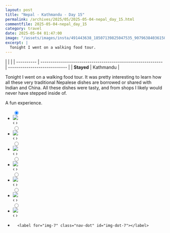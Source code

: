 ```yaml
---
layout: post
title: "Nepal - Kathmandu - Day 15"
permalink: /archives/2025/05/2025-05-04-nepal_day_15.html
commentfile: 2025-05-04-nepal_day_15
category: travel
date: 2025-05-04 01:47:00
image: "/assets/images/insta/491443638_18507139825047535_9079638403615001108_n_18067197361803871.jpg"
excerpt: |
  Tonight I went on a walking food tour.
---
```


|            |                                                              |
| ---------- | ------------------------------------------------------------ | ----------------------------- |
| **Stayed** | Kathmandu |


Tonight I went on a walking food tour. It was pretty interesting to learn how all these very traditional Nepalese dishes are borrowed or shared with Indian and China. All these dishes were tasty, and from shops I likely would never have stepped inside of. 

A fun experience.
    
             
<ul class="slides">
    <input type="radio" name="radio-btn" id="img-1" checked="checked" />
    <li class="slide-container">
        <div class="slide">
          <a href="/assets/images/insta/491442742_18507139843047535_5235881341265805290_n_18247841758304169.jpg"><img src="/assets/images/insta/491442742_18507139843047535_5235881341265805290_n_18247841758304169.jpg" /></a>
        </div>
    <div class="nav">
      <label for="img-7" class="prev">&#x2039;</label>
      <label for="img-2" class="next">&#x203a;</label>
    </div>
    </li>
        <input type="radio" name="radio-btn" id="img-2"  />
    <li class="slide-container">
        <div class="slide">
          <a href="/assets/images/insta/491436428_18507139852047535_7109025556719835001_n_18051999455056351.jpg"><img src="/assets/images/insta/491436428_18507139852047535_7109025556719835001_n_18051999455056351.jpg" /></a>
        </div>
    <div class="nav">
      <label for="img-1" class="prev">&#x2039;</label>
      <label for="img-3" class="next">&#x203a;</label>
    </div>
    </li>
        <input type="radio" name="radio-btn" id="img-3"  />
    <li class="slide-container">
        <div class="slide">
          <a href="/assets/images/insta/491442536_18507139861047535_4812199059828415552_n_18045913124455338.jpg"><img src="/assets/images/insta/491442536_18507139861047535_4812199059828415552_n_18045913124455338.jpg" /></a>
        </div>
    <div class="nav">
      <label for="img-2" class="prev">&#x2039;</label>
      <label for="img-4" class="next">&#x203a;</label>
    </div>
    </li>
        <input type="radio" name="radio-btn" id="img-4"  />
    <li class="slide-container">
        <div class="slide">
          <a href="/assets/images/insta/491445491_18507139873047535_8610267029944319415_n_17976312008832339.jpg"><img src="/assets/images/insta/491445491_18507139873047535_8610267029944319415_n_17976312008832339.jpg" /></a>
        </div>
    <div class="nav">
      <label for="img-3" class="prev">&#x2039;</label>
      <label for="img-5" class="next">&#x203a;</label>
    </div>
    </li>
        <input type="radio" name="radio-btn" id="img-5"  />
    <li class="slide-container">
        <div class="slide">
          <a href="/assets/images/insta/491449231_18507139885047535_7871498140356875566_n_18092878075591989.jpg"><img src="/assets/images/insta/491449231_18507139885047535_7871498140356875566_n_18092878075591989.jpg" /></a>
        </div>
    <div class="nav">
      <label for="img-4" class="prev">&#x2039;</label>
      <label for="img-6" class="next">&#x203a;</label>
    </div>
    </li>
        <input type="radio" name="radio-btn" id="img-6"  />
    <li class="slide-container">
        <div class="slide">
          <a href="/assets/images/insta/491441437_18507139897047535_3192894832228457808_n_17900871069173453.jpg"><img src="/assets/images/insta/491441437_18507139897047535_3192894832228457808_n_17900871069173453.jpg" /></a>
        </div>
    <div class="nav">
      <label for="img-5" class="prev">&#x2039;</label>
      <label for="img-7" class="next">&#x203a;</label>
    </div>
    </li>
    <input type="radio" name="radio-btn" id="img-7" />
    <li class="slide-container">
        <div class="slide">
          <a href="/assets/images/insta/491443638_18507139825047535_9079638403615001108_n_18067197361803871.jpg"><img src="/assets/images/insta/491443638_18507139825047535_9079638403615001108_n_18067197361803871.jpg" /></a>
        </div>
    <div class="nav">
      <label for="img-6" class="prev">&#x2039;</label>
      <label for="img-1" class="next">&#x203a;</label>
    </div>
    </li>
			
<li class="nav-dots">
      <label for="img-1" class="nav-dot" id="img-dot-1"></label>
      <label for="img-2" class="nav-dot" id="img-dot-2"></label>
      <label for="img-3" class="nav-dot" id="img-dot-3"></label>
      <label for="img-4" class="nav-dot" id="img-dot-4"></label>
      <label for="img-5" class="nav-dot" id="img-dot-5"></label>
      <label for="img-6" class="nav-dot" id="img-dot-6"></label>

      <label for="img-7" class="nav-dot" id="img-dot-7"></label>

</li>
</ul>     
		